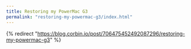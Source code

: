 ```yaml
---
title: Restoring my PowerMac G3
permalink: "restoring-my-powermac-g3/index.html"
---
```


{% redirect "https://blog.corbin.io/post/706475452492087296/restoring-my-powermac-g3" %}